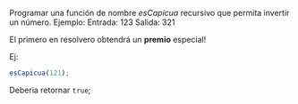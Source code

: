 Programar una función de nombre *esCapicua* recursivo que permita invertir un número. Ejemplo: Entrada: 123 Salida: 321

El primero en resolvero obtendrá un **premio** especial!

Ej:

```javascript
esCapicua(121);
```
Deberia retornar `true`;

